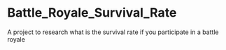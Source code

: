 # Battle_Royale_Survival_Rate
A project to research what is the survival rate if you participate in a battle royale
